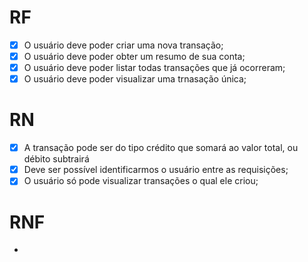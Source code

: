 # RF

- [x] O usuário deve poder criar uma nova transação;
- [x] O usuário deve poder obter um resumo de sua conta;
- [x] O usuário deve poder listar todas transações que já ocorreram;
- [x] O usuário deve poder visualizar uma trnasação única;

# RN

- [x] A transação pode ser do tipo crédito que somará ao valor total, ou débito subtrairá
- [x] Deve ser possível identificarmos o usuário entre as requisições;
- [x] O usuário só pode visualizar transações o qual ele criou;

# RNF

- 